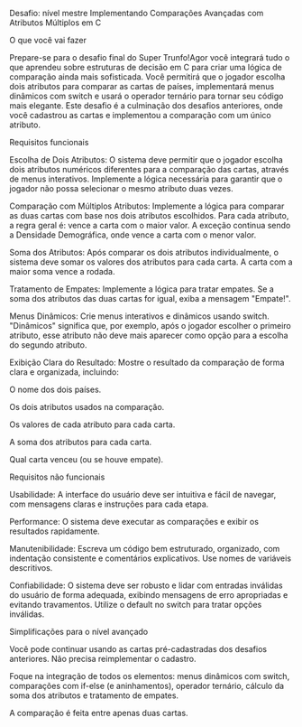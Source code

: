 Desafio: nível mestre
Implementando Comparações Avançadas com Atributos Múltiplos em C


O que você vai fazer


Prepare-se para o desafio final do Super Trunfo!Agor você integrará tudo o que aprendeu sobre estruturas de decisão em C para criar uma lógica de comparação ainda mais sofisticada. Você permitirá que o jogador escolha dois atributos para comparar as cartas de países, implementará menus dinâmicos com switch e usará o operador ternário para tornar seu código mais elegante. Este desafio é a culminação dos desafios anteriores, onde você cadastrou as cartas e implementou a comparação com um único atributo.


Requisitos funcionais


Escolha de Dois Atributos: O sistema deve permitir que o jogador escolha dois atributos numéricos diferentes para a comparação das cartas, através de menus interativos. Implemente a lógica necessária para garantir que o jogador não possa selecionar o mesmo atributo duas vezes.
 
Comparação com Múltiplos Atributos: Implemente a lógica para comparar as duas cartas com base nos dois atributos escolhidos. Para cada atributo, a regra geral é: vence a carta com o maior valor. A exceção continua sendo a Densidade Demográfica, onde vence a carta com o menor valor.
 
Soma dos Atributos: Após comparar os dois atributos individualmente, o sistema deve somar os valores dos atributos para cada carta. A carta com a maior soma vence a rodada.
 
Tratamento de Empates: Implemente a lógica para tratar empates. Se a soma dos atributos das duas cartas for igual, exiba a mensagem "Empate!".
 
Menus Dinâmicos: Crie menus interativos e dinâmicos usando switch. "Dinâmicos" significa que, por exemplo, após o jogador escolher o primeiro atributo, esse atributo não deve mais aparecer como opção para a escolha do segundo atributo.
 
Exibição Clara do Resultado: Mostre o resultado da comparação de forma clara e organizada, incluindo:
 
O nome dos dois países.
 
Os dois atributos usados na comparação.
 
Os valores de cada atributo para cada carta.
 
A soma dos atributos para cada carta.
 
Qual carta venceu (ou se houve empate).

Requisitos não funcionais


Usabilidade: A interface do usuário deve ser intuitiva e fácil de navegar, com mensagens claras e instruções para cada etapa.
 
Performance: O sistema deve executar as comparações e exibir os resultados rapidamente.
 
Manutenibilidade: Escreva um código bem estruturado, organizado, com indentação consistente e comentários explicativos. Use nomes de variáveis descritivos.
 
Confiabilidade: O sistema deve ser robusto e lidar com entradas inválidas do usuário de forma adequada, exibindo mensagens de erro apropriadas e evitando travamentos. Utilize o default no switch para tratar opções inválidas.

Simplificações para o nível avançado


Você pode continuar usando as cartas pré-cadastradas dos desafios anteriores. Não precisa reimplementar o cadastro.
 
Foque na integração de todos os elementos: menus dinâmicos com switch, comparações com if-else (e aninhamentos), operador ternário, cálculo da soma dos atributos e tratamento de empates.
 
A comparação é feita entre apenas duas cartas.
